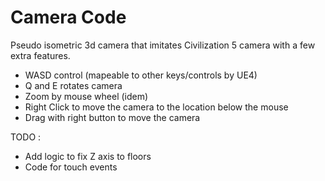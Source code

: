 Camera Code
===========

Pseudo isometric 3d camera that imitates Civilization 5 camera with a few extra features.

* WASD control (mapeable to other keys/controls by UE4)
* Q and E rotates camera
* Zoom by mouse wheel (idem)
* Right Click to move the camera to the location below the mouse
* Drag with right button to move the camera

TODO :

* Add logic to fix Z axis to floors
* Code for touch events


